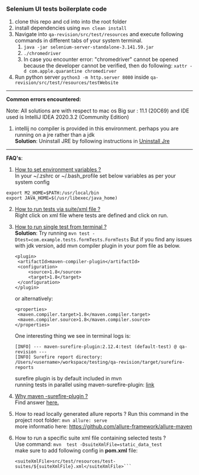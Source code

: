 ### **Selenium UI tests boilerplate code**

1. clone this repo and cd into into the root folder
2. install dependencies using `mvn clean install` 
3. Navigate into `qa-revision/src/test/resources` and execute following commands in different tabs of your system terminal.
   1. `java -jar selenium-server-standalone-3.141.59.jar`
   2. `./chromedriver`
   3.  In case you encounter error: "chromedriver" cannot be opened because the developer cannot be verified, then do following: `xattr -d com.apple.quarantine chromedirver`
4. Run python server `python3 -m http.server 8080` inside `qa-revision/src/test/resources/testWebsite`
___
**Common errors encountered:**

Note: All solutions are with respect to mac os Big sur : 11.1 (20C69) and IDE used is IntelliJ IDEA 2020.3.2 (Community Edition) 
1. intellij no compiler is provided in this environment. perhaps you are running on a jre rather than a jdk\
   **Solution**: Uninstall JRE by following instructions in [Uninstall Jre](https://docs.oracle.com/javase/9/install/installation-jdk-and-jre-macos.htm#JSJIG-GUID-7EB4F697-F3D1-40EA-ACDF-07FA90F02D57)
___

**FAQ's**:
1. <ins>How to set environment variables ?</ins> \
   In your ~/.zshrc or ~/.bash_profile set below variables as per your system config
```
export M2_HOME=$PATH:/usr/local/bin
export JAVA_HOME=$(/usr/libexec/java_home)
```
2. <ins>How to run tests via suite/xml file ?</ins>\
Right click on xml file where tests are defined and click on run.
   

3. <ins>How to run single test from terminal ?</ins>\
**Solution**: Try running `mvn test -Dtest=com.example.tests.formTests.FormTests` But if you find any issues with jdk version, add mvn compiler plugin in your pom file as below.
   ```
   <plugin>
    <artifactId>maven-compiler-plugin</artifactId>
    <configuration>
        <source>1.8</source>
        <target>1.8</target>
    </configuration>
   </plugin>
   ```
   or alternatively:
   ```
   <properties>
    <maven.compiler.target>1.8</maven.compiler.target>
    <maven.compiler.source>1.8</maven.compiler.source>
   </properties>
   ```
   One interesting thing we see in terminal logs is: 
   ```
   [INFO] --- maven-surefire-plugin:2.12.4:test (default-test) @ qa-revision ---
   [INFO] Surefire report directory: /Users/<username>/workspace/testing/qa-revision/target/surefire-reports
   ```
   surefire plugin is by default included in mvn \
running tests in parallel using maven-surefire-plugin: [link](https://www.youtube.com/watch?v=8mr1Z4LsU1I&ab_channel=AaronEvans)
   

4. <ins>Why maven -surefire-plugin ?</ins>\
Find answer [here.](https://stackoverflow.com/questions/33949658/why-surefire-plugin-is-need-in-maven)
   

5. How to read locally generated allure reports ?
Run this command in the project root folder: `mvn allure: serve`\
   more informatio here: https://github.com/allure-framework/allure-maven
   

6. How to run a specific suite xml file containing selected tests ?\
Use command: `mvn  test -DsuiteXmlFile=static_data_test`\
   make sure to add following config in **pom.xml** file:
   ```
   <suiteXmlFile>src/test/resources/test-suites/${suiteXmlFile}.xml</suiteXmlFile>```